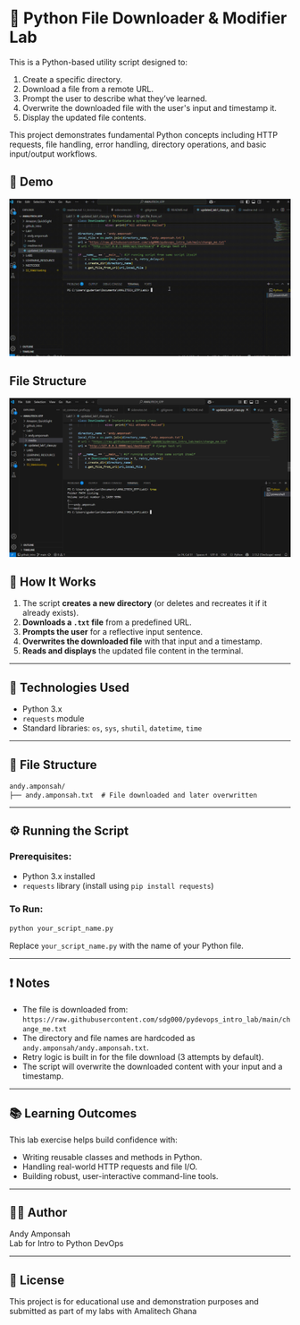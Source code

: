 

# 🐍 Python File Downloader & Modifier Lab

This is a Python-based utility script designed to:

1. Create a specific directory.
2. Download a file from a remote URL.
3. Prompt the user to describe what they’ve learned.
4. Overwrite the downloaded file with the user's input and timestamp it.
5. Display the updated file contents.

This project demonstrates fundamental Python concepts including HTTP requests, file handling, error handling, directory operations, and basic input/output workflows.


## 📸 Demo

![Demo](media/test_run.gif)

## File Structure
![Tree](media/tree.png)

<!-- ![DEMO](https://github.com/guderian120/python_lab/blob/master/media/test_run.gif) -->



## 🚀 How It Works

1. The script **creates a new directory** (or deletes and recreates it if it already exists).
2. **Downloads a `.txt` file** from a predefined URL.
3. **Prompts the user** for a reflective input sentence.
4. **Overwrites the downloaded file** with that input and a timestamp.
5. **Reads and displays** the updated file content in the terminal.

---

## 🧰 Technologies Used

- Python 3.x
- `requests` module
- Standard libraries: `os`, `sys`, `shutil`, `datetime`, `time`

---

## 📁 File Structure

```
andy.amponsah/
├── andy.amponsah.txt  # File downloaded and later overwritten
```

---

## ⚙️ Running the Script

### Prerequisites:
- Python 3.x installed
- `requests` library (install using `pip install requests`)

### To Run:
```bash
python your_script_name.py
```

Replace `your_script_name.py` with the name of your Python file.

---

## ❗ Notes

- The file is downloaded from:  
  `https://raw.githubusercontent.com/sdg000/pydevops_intro_lab/main/change_me.txt`
- The directory and file names are hardcoded as `andy.amponsah/andy.amponsah.txt`.
- Retry logic is built in for the file download (3 attempts by default).
- The script will overwrite the downloaded content with your input and a timestamp.

---

## 📚 Learning Outcomes

This lab exercise helps build confidence with:

- Writing reusable classes and methods in Python.
- Handling real-world HTTP requests and file I/O.
- Building robust, user-interactive command-line tools.

---

## 🧑‍💻 Author

Andy Amponsah  
Lab for Intro to Python DevOps

---

## 📝 License

This project is for educational use and demonstration purposes and submitted as part of my labs with Amalitech Ghana
```
